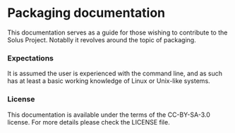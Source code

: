 # Packaging documentation

This documentation serves as a guide for those wishing to contribute to the Solus Project. Notablly it revolves around the topic of packaging.

### Expectations

It is assumed the user is experienced with the command line, and as such has at least a basic working knowledge of Linux or Unix-like systems.

### License

This documentation is available under the terms of the CC-BY-SA-3.0 license. For more details please check the LICENSE file.
